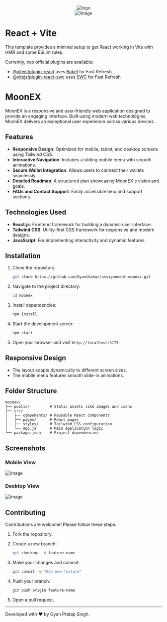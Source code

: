 <div align="center">
  <img src="https://github.com/user-attachments/assets/6d8cd6ae-2da9-45cf-9cee-a6f437eb1a66" alt="logo" />
</div>

<div align="center">
  <img src="https://github.com/user-attachments/assets/5f39023c-b2a4-4864-ace2-1b3e7d9c0389" alt="image" />
</div>





# React + Vite

This template provides a minimal setup to get React working in Vite with HMR and some ESLint rules.

Currently, two official plugins are available:

- [@vitejs/plugin-react](https://github.com/vitejs/vite-plugin-react/blob/main/packages/plugin-react/README.md) uses [Babel](https://babeljs.io/) for Fast Refresh
- [@vitejs/plugin-react-swc](https://github.com/vitejs/vite-plugin-react-swc) uses [SWC](https://swc.rs/) for Fast Refresh


# MoonEX

MoonEX is a responsive and user-friendly web application designed to provide an engaging interface. Built using modern web technologies, MoonEX delivers an exceptional user experience across various devices.

## Features

- **Responsive Design**: Optimized for mobile, tablet, and desktop screens using Tailwind CSS.
- **Interactive Navigation**: Includes a sliding mobile menu with smooth animations.
- **Secure Wallet Integration**: Allows users to connect their wallets seamlessly.
- **Detailed Roadmap**: A structured plan showcasing MoonEX's vision and goals.
- **FAQs and Contact Support**: Easily accessible help and support sections.

## Technologies Used

- **React.js**: Frontend framework for building a dynamic user interface.
- **Tailwind CSS**: Utility-first CSS framework for responsive and modern designs.
- **JavaScript**: For implementing interactivity and dynamic features.

## Installation

1. Clone the repository:

   ```bash
   git clone https://github.com/Gyanthakur/assignement-moonex.git
   ```

2. Navigate to the project directory:

   ```bash
   cd moonex
   ```

3. Install dependencies:

   ```bash
   npm install
   ```

4. Start the development server:

   ```bash
   npm start
   ```

5. Open your browser and visit `http://localhost:5173`.


## Responsive Design

- The layout adapts dynamically to different screen sizes.
- The mobile menu features smooth slide-in animations.

## Folder Structure

```
moonex/
├── public/         # Static assets like images and icons
├── src/
│   ├── components/ # Reusable React components
│   ├── pages/      # React pages
│   ├── styles/     # Tailwind CSS configuration
│   └── App.js      # Main application logic
└── package.json    # Project dependencies
```

## Screenshots

### Mobile View
![image](https://github.com/user-attachments/assets/c744571c-d41e-4255-820e-905cb547141e)


### Desktop View
![image](https://github.com/user-attachments/assets/db1c0d97-b751-4924-b1ca-20a3e4ed0a18)


## Contributing

Contributions are welcome! Please follow these steps:

1. Fork the repository.
2. Create a new branch:

   ```bash
   git checkout -b feature-name
   ```

3. Make your changes and commit:

   ```bash
   git commit -m "Add new feature"
   ```

4. Push your branch:

   ```bash
   git push origin feature-name
   ```

5. Open a pull request.



---

Developed with ❤️ by Gyan Pratap Singh.
